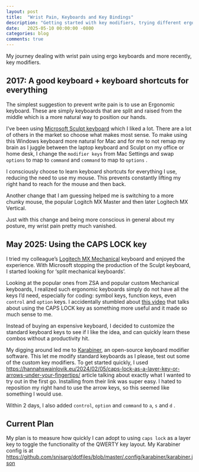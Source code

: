```yaml
---
layout: post
title:  "Wrist Pain, Keyboards and Key Bindings"
description: "Getting started with key modifiers, trying different ergo keyboards for wrist pain"
date:   2025-05-10 00:00:00 -0800
categories: blog
comments: true
---
```

My journey dealing with wrist pain using ergo keyboards and more recently, key modifiers.

## 2017: A good keyboard + keyboard shortcuts for everything

The simplest suggestion to prevent write pain is to use an Ergonomic keyboard. These are simply keyboards that are split and raised from the middle which is a more natural way to position our hands.

I’ve been using [Microsoft Sculpt keyboard](https://www.incase.com/products/sculpt-ergonomic-keyboard) which I liked a lot. There are a lot of others in the market so choose what makes most sense. To make using this Windows keyboard more natural for Mac and for me to not remap my brain as I juggle between the laptop keyboard and Sculpt on my office or home desk, I change the `modifier keys` from Mac Settings and swap `options` to map to `command` and `command` to map to `options` .

I consciously choose to learn keyboard shortcuts for everything I use, reducing the need to use my mouse. This prevents constantly lifting my right hand to reach for the mouse and then back. 

Another change that I am guessing helped me is switching to a more chunky mouse, the popular Logitch MX Master and then later Logitech MX Vertical.

Just with this change and being more conscious in general about my posture, my wrist pain pretty much vanished. 

## May 2025: Using the CAPS LOCK key

I tried my colleague’s [Logitech MX Mechanical](https://www.logitech.com/en-us/shop/p/mx-mechanical-mini) keyboard and enjoyed the experience. With Microsoft stopping the production of the Sculpt keyboard, I started looking for ‘split mechanical keyboards’. 

Looking at the popular ones from ZSA and popular custom Mechanical keyboards, I realized such ergonomic keyboards simply do not have all the keys I’d need, especially for coding: symbol keys, function keys, even `control` and `option` keys. I accidentally stumbled about [this video](https://www.youtube.com/watch?v=XuQVbZ0wENE) that talks about using the CAPS LOCK key as something more useful and it made so much sense to me. 

Instead of buying an expensive keyboard, I decided to customize the standard keyboard keys to see if I like the idea, and can quickly learn these combos without a productivity hit.

My digging around led me to [Karabiner](https://karabiner-elements.pqrs.org/), an open-source keyboard modifier software. This let me modify standard keyboards as I please, test out some of the custom key modifiers. To get started quickly, I used https://hannahswainlovik.eu/2024/02/05/caps-lock-as-a-layer-key-or-arrows-under-your-fingertips/ article talking about exactly what I wanted to try out in the first go. Installing from their link was super easy. I hated to reposition my right hand to use the arrow keys, so this seemed like something I would use.

Within 2 days, I also added `control`, `option` and `command` to `a`, `s` and `d` .

## Current Plan

My plan is to measure how quickly I can adopt to using `caps lock` as a layer key to toggle the functionality of the QWERTY key layout.
My Karabiner config is at https://github.com/snisarg/dotfiles/blob/master/.config/karabiner/karabiner.json
